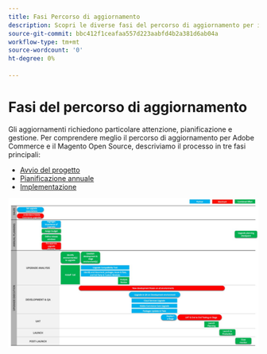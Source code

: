 ```yaml
---
title: Fasi Percorso di aggiornamento
description: Scopri le diverse fasi del percorso di aggiornamento per i progetti Adobe Commerce e Magenti Open Source.
source-git-commit: bbc412f1ceafaa557d223aabfd4b2a381d6ab04a
workflow-type: tm+mt
source-wordcount: '0'
ht-degree: 0%

---
```



# Fasi del percorso di aggiornamento

Gli aggiornamenti richiedono particolare attenzione, pianificazione e gestione. Per comprendere meglio il percorso di aggiornamento per Adobe Commerce e il Magento Open Source, descriviamo il processo in tre fasi principali:

- [Avvio del progetto](project-launch.md)
- [Pianificazione annuale](annual-planning.md)
- [Implementazione](implementation.md)

![](../../assets/upgrade-guide/upgrade-journey-phases.svg)
